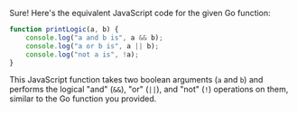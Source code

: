 Sure! Here's the equivalent JavaScript code for the given Go function:

```javascript
function printLogic(a, b) {
    console.log("a and b is", a && b);
    console.log("a or b is", a || b);
    console.log("not a is", !a);
}
```

This JavaScript function takes two boolean arguments (`a` and `b`) and performs the logical "and" (`&&`), "or" (`||`), and "not" (`!`) operations on them, similar to the Go function you provided.
